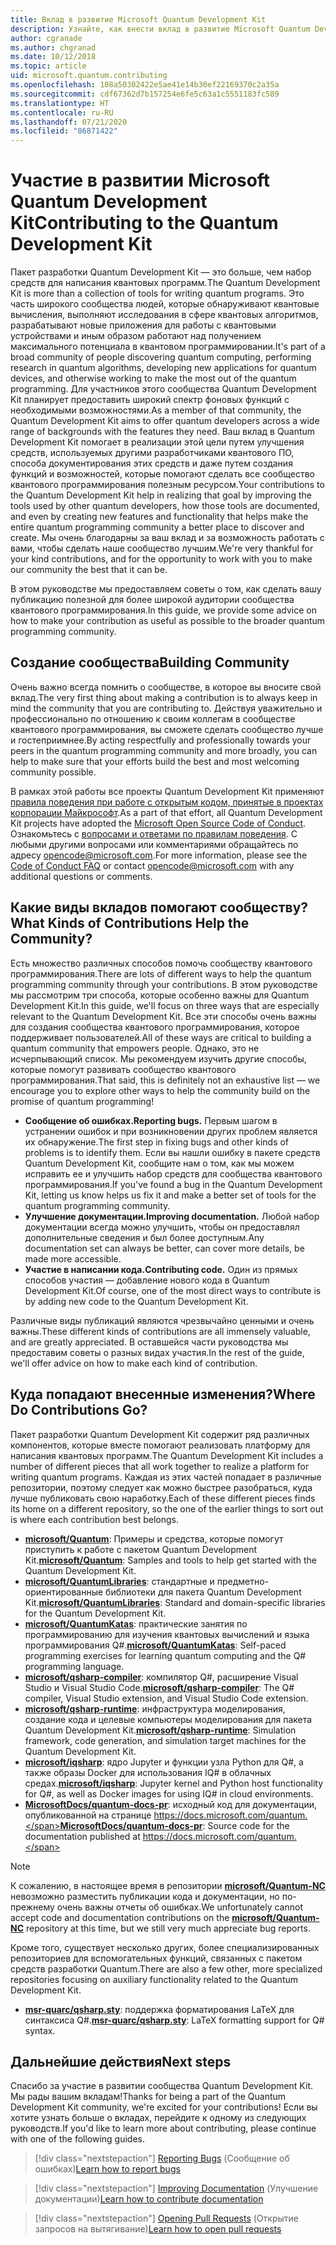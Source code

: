 ```yaml
---
title: Вклад в развитие Microsoft Quantum Development Kit
description: Узнайте, как внести вклад в развитие Microsoft Quantum Development Kit и в деятельность сообщества квантовой разработки.
author: cgranade
ms.author: chgranad
ms.date: 10/12/2018
ms.topic: article
uid: microsoft.quantum.contributing
ms.openlocfilehash: 108a50302422e5ae41e14b30ef22169370c2a35a
ms.sourcegitcommit: cdf67362d7b157254e6fe5c63a1c5551183fc589
ms.translationtype: HT
ms.contentlocale: ru-RU
ms.lasthandoff: 07/21/2020
ms.locfileid: "86871422"
---
```

# <a name="contributing-to-the-quantum-development-kit"></a><span data-ttu-id="57b36-103">Участие в развитии Microsoft Quantum Development Kit</span><span class="sxs-lookup"><span data-stu-id="57b36-103">Contributing to the Quantum Development Kit</span></span>

<span data-ttu-id="57b36-104">Пакет разработки Quantum Development Kit — это больше, чем набор средств для написания квантовых программ.</span><span class="sxs-lookup"><span data-stu-id="57b36-104">The Quantum Development Kit is more than a collection of tools for writing quantum programs.</span></span>
<span data-ttu-id="57b36-105">Это часть широкого сообщества людей, которые обнаруживают квантовые вычисления, выполняют исследования в сфере квантовых алгоритмов, разрабатывают новые приложения для работы с квантовыми устройствами и иным образом работают над получением максимального потенциала в квантовом программировании.</span><span class="sxs-lookup"><span data-stu-id="57b36-105">It's part of a broad community of people discovering quantum computing, performing research in quantum algorithms, developing new applications for quantum devices, and otherwise working to make the most out of the quantum programming.</span></span>
<span data-ttu-id="57b36-106">Для участников этого сообщества Quantum Development Kit планирует предоставить широкий спектр фоновых функций с необходимыми возможностями.</span><span class="sxs-lookup"><span data-stu-id="57b36-106">As a member of that community, the Quantum Development Kit aims to offer quantum developers across a wide range of backgrounds with the features they need.</span></span>
<span data-ttu-id="57b36-107">Ваш вклад в Quantum Development Kit помогает в реализации этой цели путем улучшения средств, используемых другими разработчиками квантового ПО, способа документирования этих средств и даже путем создания функций и возможностей, которые помогают сделать все сообщество квантового программирования полезным ресурсом.</span><span class="sxs-lookup"><span data-stu-id="57b36-107">Your contributions to the Quantum Development Kit help in realizing that goal by improving the tools used by other quantum developers, how those tools are documented, and even by creating new features and functionality that helps make the entire quantum programming community a better place to discover and create.</span></span>
<span data-ttu-id="57b36-108">Мы очень благодарны за ваш вклад и за возможность работать с вами, чтобы сделать наше сообщество лучшим.</span><span class="sxs-lookup"><span data-stu-id="57b36-108">We're very thankful for your kind contributions, and for the opportunity to work with you to make our community the best that it can be.</span></span>

<span data-ttu-id="57b36-109">В этом руководстве мы предоставляем советы о том, как сделать вашу публикацию полезной для более широкой аудитории сообщества квантового программирования.</span><span class="sxs-lookup"><span data-stu-id="57b36-109">In this guide, we provide some advice on how to make your contribution as useful as possible to the broader quantum programming community.</span></span>

## <a name="building-community"></a><span data-ttu-id="57b36-110">Создание сообщества</span><span class="sxs-lookup"><span data-stu-id="57b36-110">Building Community</span></span>

<span data-ttu-id="57b36-111">Очень важно всегда помнить о сообществе, в которое вы вносите свой вклад.</span><span class="sxs-lookup"><span data-stu-id="57b36-111">The very first thing about making a contribution is to always keep in mind the community that you are contributing to.</span></span>
<span data-ttu-id="57b36-112">Действуя уважительно и профессионально по отношению к своим коллегам в сообществе квантового программирования, вы сможете сделать сообщество лучше и гостеприимнее.</span><span class="sxs-lookup"><span data-stu-id="57b36-112">By acting respectfully and professionally towards your peers in the quantum programming community and more broadly, you can help to make sure that your efforts build the best and most welcoming community possible.</span></span>

<span data-ttu-id="57b36-113">В рамках этой работы все проекты Quantum Development Kit применяют [правила поведения при работе с открытым кодом, принятые в проектах корпорации Майкрософт](https://opensource.microsoft.com/codeofconduct/).</span><span class="sxs-lookup"><span data-stu-id="57b36-113">As a part of that effort, all Quantum Development Kit projects have adopted the [Microsoft Open Source Code of Conduct](https://opensource.microsoft.com/codeofconduct/).</span></span>
<span data-ttu-id="57b36-114">Ознакомьтесь с [вопросами и ответами по правилам поведения](https://opensource.microsoft.com/codeofconduct/faq/). С любыми другими вопросами или комментариями обращайтесь по адресу [opencode@microsoft.com](mailto:opencode@microsoft.com).</span><span class="sxs-lookup"><span data-stu-id="57b36-114">For more information, please see the [Code of Conduct FAQ](https://opensource.microsoft.com/codeofconduct/faq/) or contact [opencode@microsoft.com](mailto:opencode@microsoft.com) with any additional questions or comments.</span></span>

## <a name="what-kinds-of-contributions-help-the-community"></a><span data-ttu-id="57b36-115">Какие виды вкладов помогают сообществу?</span><span class="sxs-lookup"><span data-stu-id="57b36-115">What Kinds of Contributions Help the Community?</span></span>

<span data-ttu-id="57b36-116">Есть множество различных способов помочь сообществу квантового программирования.</span><span class="sxs-lookup"><span data-stu-id="57b36-116">There are lots of different ways to help the quantum programming community through your contributions.</span></span>
<span data-ttu-id="57b36-117">В этом руководстве мы рассмотрим три способа, которые особенно важны для Quantum Development Kit.</span><span class="sxs-lookup"><span data-stu-id="57b36-117">In this guide, we'll focus on three ways that are especially relevant to the Quantum Development Kit.</span></span>
<span data-ttu-id="57b36-118">Все эти способы очень важны для создания сообщества квантового программирования, которое поддерживает пользователей.</span><span class="sxs-lookup"><span data-stu-id="57b36-118">All of these ways are critical to building a quantum community that empowers people.</span></span>
<span data-ttu-id="57b36-119">Однако, это не исчерпывающий список. Мы рекомендуем изучить другие способы, которые помогут развивать сообщество квантового программирования.</span><span class="sxs-lookup"><span data-stu-id="57b36-119">That said, this is definitely not an exhaustive list — we encourage you to explore other ways to help the community build on the promise of quantum programming!</span></span>

- <span data-ttu-id="57b36-120">**Сообщение об ошибках.**</span><span class="sxs-lookup"><span data-stu-id="57b36-120">**Reporting bugs.**</span></span> <span data-ttu-id="57b36-121">Первым шагом в устранении ошибок и при возникновении других проблем является их обнаружение.</span><span class="sxs-lookup"><span data-stu-id="57b36-121">The first step in fixing bugs and other kinds of problems is to identify them.</span></span> <span data-ttu-id="57b36-122">Если вы нашли ошибку в пакете средств Quantum Development Kit, сообщите нам о том, как мы можем исправить ее и улучшить набор средств для сообщества квантового программирования.</span><span class="sxs-lookup"><span data-stu-id="57b36-122">If you've found a bug in the Quantum Development Kit, letting us know helps us fix it and make a better set of tools for the quantum programming community.</span></span>
- <span data-ttu-id="57b36-123">**Улучшение документации.**</span><span class="sxs-lookup"><span data-stu-id="57b36-123">**Improving documentation.**</span></span> <span data-ttu-id="57b36-124">Любой набор документации всегда можно улучшить, чтобы он предоставлял дополнительные сведения и был более доступным.</span><span class="sxs-lookup"><span data-stu-id="57b36-124">Any documentation set can always be better, can cover more details, be made more accessible.</span></span>
- <span data-ttu-id="57b36-125">**Участие в написании кода.**</span><span class="sxs-lookup"><span data-stu-id="57b36-125">**Contributing code.**</span></span> <span data-ttu-id="57b36-126">Один из прямых способов участия — добавление нового кода в Quantum Development Kit.</span><span class="sxs-lookup"><span data-stu-id="57b36-126">Of course, one of the most direct ways to contribute is by adding new code to the Quantum Development Kit.</span></span>

<span data-ttu-id="57b36-127">Различные виды публикаций являются чрезвычайно ценными и очень важны.</span><span class="sxs-lookup"><span data-stu-id="57b36-127">These different kinds of contributions are all immensely valuable, and are greatly appreciated.</span></span>
<span data-ttu-id="57b36-128">В оставшейся части руководства мы предоставим советы о разных видах участия.</span><span class="sxs-lookup"><span data-stu-id="57b36-128">In the rest of the guide, we'll offer advice on how to make each kind of contribution.</span></span>

## <a name="where-do-contributions-go"></a><span data-ttu-id="57b36-129">Куда попадают внесенные изменения?</span><span class="sxs-lookup"><span data-stu-id="57b36-129">Where Do Contributions Go?</span></span>

<span data-ttu-id="57b36-130">Пакет разработки Quantum Development Kit содержит ряд различных компонентов, которые вместе помогают реализовать платформу для написания квантовых программ.</span><span class="sxs-lookup"><span data-stu-id="57b36-130">The Quantum Development Kit includes a number of different pieces that all work together to realize a platform for writing quantum programs.</span></span>
<span data-ttu-id="57b36-131">Каждая из этих частей попадает в различные репозитории, поэтому следует как можно быстрее разобраться, куда лучше публиковать свою наработку.</span><span class="sxs-lookup"><span data-stu-id="57b36-131">Each of these different pieces finds its home on a different repository, so the one of the earlier things to sort out is where each contribution best belongs.</span></span>

- <span data-ttu-id="57b36-132">[**microsoft/Quantum**](https://github.com/Microsoft/Quantum): Примеры и средства, которые помогут приступить к работе с пакетом Quantum Development Kit.</span><span class="sxs-lookup"><span data-stu-id="57b36-132">[**microsoft/Quantum**](https://github.com/Microsoft/Quantum): Samples and tools to help get started with the Quantum Development Kit.</span></span>
- <span data-ttu-id="57b36-133">[**microsoft/QuantumLibraries**](https://github.com/Microsoft/QuantumLibraries): стандартные и предметно-ориентированные библиотеки для пакета Quantum Development Kit.</span><span class="sxs-lookup"><span data-stu-id="57b36-133">[**microsoft/QuantumLibraries**](https://github.com/Microsoft/QuantumLibraries): Standard and domain-specific libraries for the Quantum Development Kit.</span></span>
- <span data-ttu-id="57b36-134">[**microsoft/QuantumKatas**](https://github.com/Microsoft/QuantumKatas): практические занятия по программированию для изучения квантовых вычислений и языка программирования Q#.</span><span class="sxs-lookup"><span data-stu-id="57b36-134">[**microsoft/QuantumKatas**](https://github.com/Microsoft/QuantumKatas): Self-paced programming exercises for learning quantum computing and the Q# programming language.</span></span>
- <span data-ttu-id="57b36-135">[**microsoft/qsharp-compiler**](https://github.com/microsoft/qsharp-compiler): компилятор Q#, расширение Visual Studio и Visual Studio Code.</span><span class="sxs-lookup"><span data-stu-id="57b36-135">[**microsoft/qsharp-compiler**](https://github.com/microsoft/qsharp-compiler): The Q# compiler, Visual Studio extension, and Visual Studio Code extension.</span></span>
- <span data-ttu-id="57b36-136">[**microsoft/qsharp-runtime**](https://github.com/microsoft/qsharp-runtime): инфраструктура моделирования, создание кода и целевые компьютеры моделирования для пакета Quantum Development Kit.</span><span class="sxs-lookup"><span data-stu-id="57b36-136">[**microsoft/qsharp-runtime**](https://github.com/microsoft/qsharp-runtime): Simulation framework, code generation, and simulation target machines for the Quantum Development Kit.</span></span>
- <span data-ttu-id="57b36-137">[**microsoft/iqsharp**](https://github.com/microsoft/iqsharp): ядро Jupyter и функции узла Python для Q#, а также образы Docker для использования IQ# в облачных средах.</span><span class="sxs-lookup"><span data-stu-id="57b36-137">[**microsoft/iqsharp**](https://github.com/microsoft/iqsharp): Jupyter kernel and Python host functionality for Q#, as well as Docker images for using IQ# in cloud environments.</span></span>
- <span data-ttu-id="57b36-138">[**MicrosoftDocs/quantum-docs-pr**](https://github.com/MicrosoftDocs/quantum-docs-pr): исходный код для документации, опубликованной на странице https://docs.microsoft.com/quantum.</span><span class="sxs-lookup"><span data-stu-id="57b36-138">[**MicrosoftDocs/quantum-docs-pr**](https://github.com/MicrosoftDocs/quantum-docs-pr): Source code for the documentation published at https://docs.microsoft.com/quantum.</span></span>

> [!NOTE]
> <span data-ttu-id="57b36-139">К сожалению, в настоящее время в репозитории [**microsoft/Quantum-NC**](https://github.com/microsoft/Quantum-NC) невозможно разместить публикации кода и документации, но по-прежнему очень важны отчеты об ошибках.</span><span class="sxs-lookup"><span data-stu-id="57b36-139">We unfortunately cannot accept code and documentation contributions on the [**microsoft/Quantum-NC**](https://github.com/microsoft/Quantum-NC) repository at this time, but we still very much appreciate bug reports.</span></span>

<span data-ttu-id="57b36-140">Кроме того, существует несколько других, более специализированных репозиториев для вспомогательных функций, связанных с пакетом средств разработки Quantum.</span><span class="sxs-lookup"><span data-stu-id="57b36-140">There are also a few other, more specialized repositories focusing on auxiliary functionality related to the Quantum Development Kit.</span></span>

- <span data-ttu-id="57b36-141">[**msr-quarc/qsharp.sty**](https://github.com/msr-quarc/qsharp.sty): поддержка форматирования LaTeX для синтаксиса Q#.</span><span class="sxs-lookup"><span data-stu-id="57b36-141">[**msr-quarc/qsharp.sty**](https://github.com/msr-quarc/qsharp.sty): LaTeX formatting support for Q# syntax.</span></span>

## <a name="next-steps"></a><span data-ttu-id="57b36-142">Дальнейшие действия</span><span class="sxs-lookup"><span data-stu-id="57b36-142">Next steps</span></span>

<span data-ttu-id="57b36-143">Спасибо за участие в развитии сообщества Quantum Development Kit. Мы рады вашим вкладам!</span><span class="sxs-lookup"><span data-stu-id="57b36-143">Thanks for being a part of the Quantum Development Kit community, we're excited for your contributions!</span></span>
<span data-ttu-id="57b36-144">Если вы хотите узнать больше о вкладах, перейдите к одному из следующих руководств.</span><span class="sxs-lookup"><span data-stu-id="57b36-144">If you'd like to learn more about contributing, please continue with one of the following guides.</span></span>

> [!div class="nextstepaction"]
> <span data-ttu-id="57b36-145">[Reporting Bugs](xref:microsoft.quantum.contributing.reporting) (Сообщение об ошибках)</span><span class="sxs-lookup"><span data-stu-id="57b36-145">[Learn how to report bugs](xref:microsoft.quantum.contributing.reporting)</span></span>

> [!div class="nextstepaction"]
> <span data-ttu-id="57b36-146">[Improving Documentation](xref:microsoft.quantum.contributing.docs) (Улучшение документации)</span><span class="sxs-lookup"><span data-stu-id="57b36-146">[Learn how to contribute documentation](xref:microsoft.quantum.contributing.docs)</span></span>

> [!div class="nextstepaction"]
> <span data-ttu-id="57b36-147">[Opening Pull Requests](xref:microsoft.quantum.contributing.pulls) (Открытие запросов на вытягивание)</span><span class="sxs-lookup"><span data-stu-id="57b36-147">[Learn how to open pull requests](xref:microsoft.quantum.contributing.pulls)</span></span>
